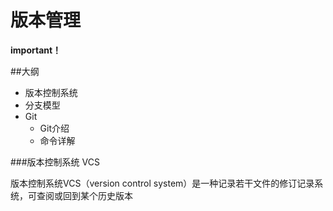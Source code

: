 # 版本管理

**important！**

##大纲
- 版本控制系统
- 分支模型
- Git
  - Git介绍
  - 命令详解
 
###版本控制系统 VCS

版本控制系统VCS（version control system）是一种记录若干文件的修订记录系统，可查阅或回到某个历史版本
